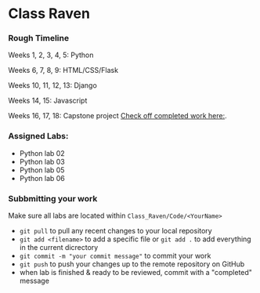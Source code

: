 # Class Raven

### Rough Timeline

Weeks 1, 2, 3, 4, 5: Python 

Weeks 6, 7, 8, 9: HTML/CSS/Flask

Weeks 10, 11, 12, 13: Django

Weeks 14, 15: Javascript

Weeks 16, 17, 18: Capstone project
 [Check off completed work here:](https://docs.google.com/document/d/1FIEfkpRa00o4KCnnR45cFFjWIjSOdgNEQnmEge-KZC8/edit?usp=sharing).
### Assigned Labs: 
  - Python lab 02
  - Python lab 03
  - Python lab 05
  - Python lab 06
### Subbmitting your work
Make sure all labs are located within `Class_Raven/Code/<YourName>`
- `git pull` to pull any recent changes to your local repository
- `git add <filename>` to add a specific file or `git add .` to add everything in the current dicrectory
- `git commit -m "your commit message"` to commit your work
- `git push` to push your changes up to the remote repository on GitHub
- when lab is finished & ready to be reviewed, commit with a "completed" message
